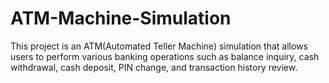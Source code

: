 # ATM-Machine-Simulation
This project is an ATM(Automated Teller Machine) simulation that allows users to perform various banking operations such as balance inquiry, cash withdrawal, cash deposit, PIN change, and transaction history review.
